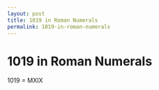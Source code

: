```yaml
---
layout: post
title: 1019 in Roman Numerals
permalink: 1019-in-roman-numerals
---
```


# 1019 in Roman Numerals

1019 = MXIX

